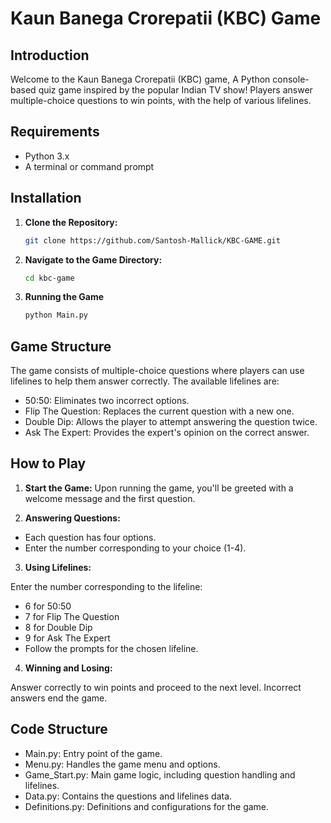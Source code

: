 # Kaun Banega Crorepatii (KBC) Game

## Introduction
Welcome to the Kaun Banega Crorepatii (KBC) game, A Python console-based quiz game inspired by the popular Indian TV show! Players answer multiple-choice questions to win points, with the help of various lifelines.

## Requirements
- Python 3.x
- A terminal or command prompt

## Installation
1. **Clone the Repository:**
   ```bash
   git clone https://github.com/Santosh-Mallick/KBC-GAME.git

2. **Navigate to the Game Directory:**
   ```bash
   cd kbc-game

3. **Running the Game**
   ```bash
   python Main.py

## Game Structure

The game consists of multiple-choice questions where players can use lifelines to help them answer correctly. The available lifelines are:

- 50:50: Eliminates two incorrect options.
- Flip The Question: Replaces the current question with a new one.
- Double Dip: Allows the player to attempt answering the question twice.
- Ask The Expert: Provides the expert's opinion on the correct answer.

## How to Play
1. **Start the Game:**
Upon running the game, you'll be greeted with a welcome message and the first question.

2. **Answering Questions:**

- Each question has four options.
- Enter the number corresponding to your choice (1-4).
3. **Using Lifelines:**

Enter the number corresponding to the lifeline:
- 6 for 50:50
- 7 for Flip The Question
- 8 for Double Dip
- 9 for Ask The Expert
- Follow the prompts for the chosen lifeline.
4. **Winning and Losing:**

Answer correctly to win points and proceed to the next level.
Incorrect answers end the game.
## Code Structure
- Main.py: Entry point of the game.
- Menu.py: Handles the game menu and options.
- Game_Start.py: Main game logic, including question handling and lifelines.
- Data.py: Contains the questions and lifelines data.
- Definitions.py: Definitions and configurations for the game. 
